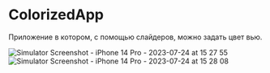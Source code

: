 # ColorizedApp

Приложение в котором, с помощью слайдеров, можно задать цвет вью.

![Simulator Screenshot - iPhone 14 Pro - 2023-07-24 at 15 27 55](https://github.com/SergeiBakhmatov/ColorizedApp/assets/126962235/f6da463b-1d08-43b3-8177-3532bdc5fed3)
![Simulator Screenshot - iPhone 14 Pro - 2023-07-24 at 15 28 08](https://github.com/SergeiBakhmatov/ColorizedApp/assets/126962235/96df4a5e-e19e-47e7-ad18-dc522619048c)
